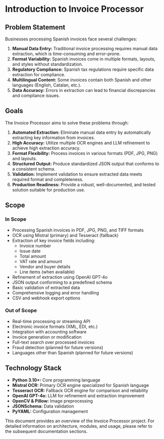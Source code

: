 # Introduction to Invoice Processor

## Problem Statement

Businesses processing Spanish invoices face several challenges:

1. **Manual Data Entry:** Traditional invoice processing requires manual data extraction, which is time-consuming and error-prone.
2. **Format Variability:** Spanish invoices come in multiple formats, layouts, and styles without standardization.
3. **Regulatory Compliance:** Spanish tax regulations require specific data extraction for compliance.
4. **Multilingual Content:** Some invoices contain both Spanish and other languages (English, Catalan, etc.).
5. **Data Accuracy:** Errors in extraction can lead to financial discrepancies and compliance issues.

## Goals

The Invoice Processor aims to solve these problems through:

1. **Automated Extraction:** Eliminate manual data entry by automatically extracting key information from invoices.
2. **High Accuracy:** Utilize multiple OCR engines and LLM refinement to achieve high extraction accuracy.
3. **Format Flexibility:** Process invoices in various formats (PDF, JPG, PNG) and layouts.
4. **Structured Output:** Produce standardized JSON output that conforms to a consistent schema.
5. **Validation:** Implement validation to ensure extracted data meets required format and completeness.
6. **Production Readiness:** Provide a robust, well-documented, and tested solution suitable for production use.

## Scope

### In Scope

- Processing Spanish invoices in PDF, JPG, PNG, and TIFF formats
- OCR using Mistral (primary) and Tesseract (fallback)
- Extraction of key invoice fields including:
  - Invoice number
  - Issue date
  - Total amount
  - VAT rate and amount
  - Vendor and buyer details
  - Line items (when available)
- Refinement of extraction using OpenAI GPT-4o
- JSON output conforming to a predefined schema
- Basic validation of extracted data
- Comprehensive logging and error handling
- CSV and webhook export options

### Out of Scope

- Real-time processing or streaming API
- Electronic invoice formats (XML, EDI, etc.)
- Integration with accounting software
- Invoice generation or modification
- Full-text search over processed invoices
- Fraud detection (planned for future versions)
- Languages other than Spanish (planned for future versions)

## Technology Stack

- **Python 3.10+:** Core programming language
- **Mistral OCR:** Primary OCR engine specialized for Spanish language
- **Tesseract OCR:** Fallback OCR engine for comparison and reliability
- **OpenAI GPT-4o:** LLM for refinement and extraction improvement
- **OpenCV & Pillow:** Image preprocessing
- **JSONSchema:** Data validation
- **PyYAML:** Configuration management

This document provides an overview of the Invoice Processor project. For detailed information on architecture, modules, and usage, please refer to the subsequent documentation sections. 